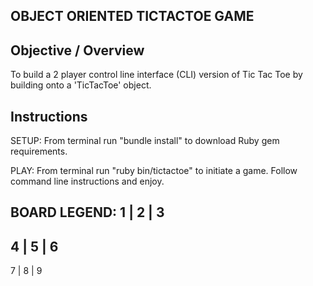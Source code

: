 ## OBJECT ORIENTED TICTACTOE GAME

## Objective / Overview
To build a 2 player control line interface (CLI) version of Tic Tac Toe by building onto a 'TicTacToe' object.

## Instructions
SETUP: From terminal run "bundle install" to download Ruby gem requirements.

PLAY: From terminal run "ruby bin/tictactoe" to initiate a game. Follow command line instructions and enjoy.

BOARD LEGEND:
 1 | 2 | 3 
-----------
 4 | 5 | 6
-----------
 7 | 8 | 9